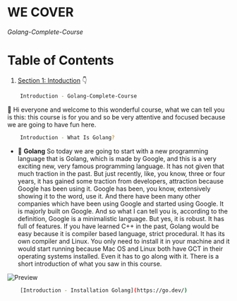 # WE COVER

*Golang-Complete-Course*

# Table of Contents


1. [Section 1: Intoduction]() 👇

	 
 ```bash
	 Introduction - Golang-Complete-Course
```


👋  Hi everyone and welcome to this wonderful course, what we can tell you is this: this course is for you and so be very attentive and focused because we are going to have fun here.

 ```bash
	 Introduction - What Is Golang?
```

- 🤤 **Golang** So today we are going to start with a new programming language that is Golang, which is made by Google, and this is a very exciting new, very famous programming language. It has not given that much traction in the past. But just recently, like, you know, three or four years, it has gained some traction from developers, attraction because Google has been using it. Google has been, you know, extensively showing it to the word, use it. And there have been many other companies which have been using Google and started using Google. It is majorly built on Google. And so what I can tell you is, according to the definition, Google is a minimalistic language. But yes, it is robust. It has full of features. If you have learned C++ in the past, Golang would be easy because it is compiler based language, strict procedural. It has its own compiler and Linux. You only need to install it in your machine and it would start running because Mac OS and Linux both have GCT in their operating systems installed. Even it has to go along with it. There is a short introduction of what you saw in this course. 


![Preview](https://github.com/patbi/Golang-Complete-Course/blob/master/Introduction/What_Is_Golang.JPG)



 ```bash
	 [Introduction - Installation Golang](https://go.dev/)  
```
